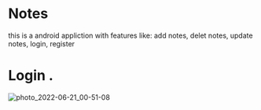 # Notes
this is a android appliction with features like: add notes, delet notes, update notes, login, register

# Login .
![photo_2022-06-21_00-51-08](https://user-images.githubusercontent.com/62308184/174686537-98ebc48f-88d3-451a-9ad4-114bb2e14d70.jpg)
